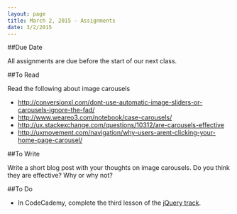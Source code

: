 ```yaml
---
layout: page
title: March 2, 2015 - Assignments
date: 3/2/2015
---
```


##Due Date

All assignments are due before the start of our next class.

##To Read

Read the following about image carousels

- http://conversionxl.com/dont-use-automatic-image-sliders-or-carousels-ignore-the-fad/
- http://www.weareo3.com/notebook/case-carousels/
- http://ux.stackexchange.com/questions/10312/are-carousels-effective
- http://uxmovement.com/navigation/why-users-arent-clicking-your-home-page-carousel/

##To Write

Write a short blog post with your thoughts on image carousels.  Do you think they are effective?  Why or why not?

##To Do

- In CodeCademy, complete the third lesson of the [jQuery track](http://www.codecademy.com/en/tracks/jquery).